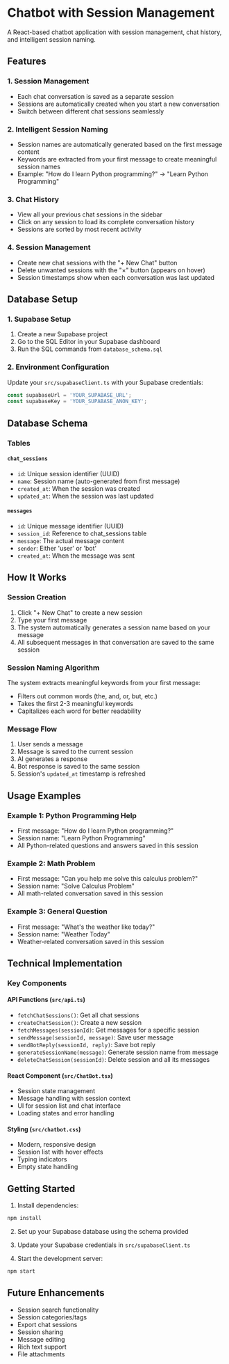 # Chatbot with Session Management

A React-based chatbot application with session management, chat history, and intelligent session naming.

## Features

### 1. Session Management
- Each chat conversation is saved as a separate session
- Sessions are automatically created when you start a new conversation
- Switch between different chat sessions seamlessly

### 2. Intelligent Session Naming
- Session names are automatically generated based on the first message content
- Keywords are extracted from your first message to create meaningful session names
- Example: "How do I learn Python programming?" → "Learn Python Programming"

### 3. Chat History
- View all your previous chat sessions in the sidebar
- Click on any session to load its complete conversation history
- Sessions are sorted by most recent activity

### 4. Session Management
- Create new chat sessions with the "+ New Chat" button
- Delete unwanted sessions with the "×" button (appears on hover)
- Session timestamps show when each conversation was last updated

## Database Setup

### 1. Supabase Setup
1. Create a new Supabase project
2. Go to the SQL Editor in your Supabase dashboard
3. Run the SQL commands from `database_schema.sql`

### 2. Environment Configuration
Update your `src/supabaseClient.ts` with your Supabase credentials:
```typescript
const supabaseUrl = 'YOUR_SUPABASE_URL';
const supabaseKey = 'YOUR_SUPABASE_ANON_KEY';
```

## Database Schema

### Tables

#### `chat_sessions`
- `id`: Unique session identifier (UUID)
- `name`: Session name (auto-generated from first message)
- `created_at`: When the session was created
- `updated_at`: When the session was last updated

#### `messages`
- `id`: Unique message identifier (UUID)
- `session_id`: Reference to chat_sessions table
- `message`: The actual message content
- `sender`: Either 'user' or 'bot'
- `created_at`: When the message was sent

## How It Works

### Session Creation
1. Click "+ New Chat" to create a new session
2. Type your first message
3. The system automatically generates a session name based on your message
4. All subsequent messages in that conversation are saved to the same session

### Session Naming Algorithm
The system extracts meaningful keywords from your first message:
- Filters out common words (the, and, or, but, etc.)
- Takes the first 2-3 meaningful keywords
- Capitalizes each word for better readability

### Message Flow
1. User sends a message
2. Message is saved to the current session
3. AI generates a response
4. Bot response is saved to the same session
5. Session's `updated_at` timestamp is refreshed

## Usage Examples

### Example 1: Python Programming Help
- First message: "How do I learn Python programming?"
- Session name: "Learn Python Programming"
- All Python-related questions and answers saved in this session

### Example 2: Math Problem
- First message: "Can you help me solve this calculus problem?"
- Session name: "Solve Calculus Problem"
- All math-related conversation saved in this session

### Example 3: General Question
- First message: "What's the weather like today?"
- Session name: "Weather Today"
- Weather-related conversation saved in this session

## Technical Implementation

### Key Components

#### API Functions (`src/api.ts`)
- `fetchChatSessions()`: Get all chat sessions
- `createChatSession()`: Create a new session
- `fetchMessages(sessionId)`: Get messages for a specific session
- `sendMessage(sessionId, message)`: Save user message
- `sendBotReply(sessionId, reply)`: Save bot reply
- `generateSessionName(message)`: Generate session name from message
- `deleteChatSession(sessionId)`: Delete session and all its messages

#### React Component (`src/ChatBot.tsx`)
- Session state management
- Message handling with session context
- UI for session list and chat interface
- Loading states and error handling

#### Styling (`src/chatbot.css`)
- Modern, responsive design
- Session list with hover effects
- Typing indicators
- Empty state handling

## Getting Started

1. Install dependencies:
```bash
npm install
```

2. Set up your Supabase database using the schema provided

3. Update your Supabase credentials in `src/supabaseClient.ts`

4. Start the development server:
```bash
npm start
```

## Future Enhancements

- Session search functionality
- Session categories/tags
- Export chat sessions
- Session sharing
- Message editing
- Rich text support
- File attachments